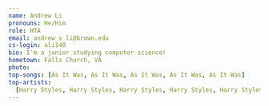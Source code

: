 ```yaml
---
name: Andrew Li
pronouns: He/Him
role: HTA
email: andrew_s_li@brown.edu
cs-login: ali140
bio: I'm a junior studying computer science!
hometown: Falls Church, VA
photo:
top-songs: [As It Was, As It Was, As It Was, As It Was, As It Was]
top-artists:
  [Harry Styles, Harry Styles, Harry Styles, Harry Styles, Harry Styles]
---
```

